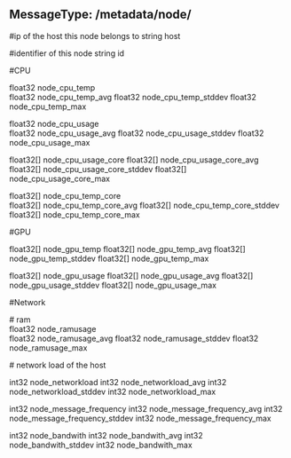 MessageType: /metadata/node/
----

\#ip of the host this node belongs to
string host

\#identifier of this node
string id

\#CPU

float32 node_cpu_temp  
float32 node_cpu_temp_avg
float32 node_cpu_temp_stddev
float32 node_cpu_temp_max

float32 node_cpu_usage  
float32 node_cpu_usage_avg
float32 node_cpu_usage_stddev
float32 node_cpu_usage_max

float32[] node_cpu_usage_core
float32[] node_cpu_usage_core_avg
float32[] node_cpu_usage_core_stddev
float32[] node_cpu_usage_core_max

float32[] node_cpu_temp_core  
float32[] node_cpu_temp_core_avg
float32[] node_cpu_temp_core_stddev
float32[] node_cpu_temp_core_max

\#GPU 

float32[] node_gpu_temp
float32[] node_gpu_temp_avg
float32[] node_gpu_temp_stddev
float32[] node_gpu_temp_max

float32[] node_gpu_usage
float32[] node_gpu_usage_avg
float32[] node_gpu_usage_stddev
float32[] node_gpu_usage_max

\#Network

\# ram  
float32 node_ramusage  
float32 node_ramusage_avg
float32 node_ramusage_stddev
float32 node_ramusage_max
  
\# network load of the host  

int32 node_networkload 
int32 node_networkload_avg
int32 node_networkload_stddev
int32 node_networkload_max
 
int32 node_message_frequency
int32 node_message_frequency_avg
int32 node_message_frequency_stddev
int32 node_message_frequency_max

int32 node_bandwith
int32 node_bandwith_avg
int32 node_bandwith_stddev
int32 node_bandwith_max